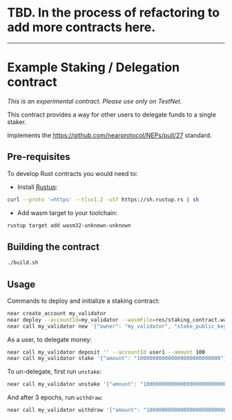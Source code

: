 # TBD. In the process of refactoring to add more contracts here.

----

# Example Staking / Delegation contract

*This is an experimental contract. Please use only on TestNet.*

This contract provides a way for other users to delegate funds to a single staker.

Implements the https://github.com/nearprotocol/NEPs/pull/27 standard.

## Pre-requisites

To develop Rust contracts you would need to:
* Install [Rustup](https://rustup.rs/):
```bash
curl --proto '=https' --tlsv1.2 -sSf https://sh.rustup.rs | sh
```
* Add wasm target to your toolchain:
```bash
rustup target add wasm32-unknown-unknown
```

## Building the contract

```bash
./build.sh
```

## Usage

Commands to deploy and initialize a staking contract:

```bash
near create_account my_validator
near deploy --accountId=my_validator --wasmFile=res/staking_contract.wasm
near call my_validator new '{"owner": "my_validator", "stake_public_key": "CE3QAXyVLeScmY9YeEyR3Tw9yXfjBPzFLzroTranYtVb"}' --account_id my_validator
```

As a user, to delegate money:

```bash
near call my_validator deposit '' --accountId user1 --amount 100
near call my_validator stake '{"amount": "100000000000000000000000000"}' --accountId user1
```

To un-delegate, first run `unstake`:

```bash
near call my_validator unstake '{"amount": "100000000000000000000000000"}' --accountId user1
```

And after 3 epochs, run `withdraw`:

```bash
near call my_validator withdraw '{"amount": "100000000000000000000000000"}' --accountId user1
```
